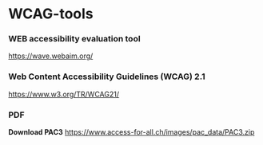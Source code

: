 # WCAG-tools

### WEB accessibility evaluation tool
https://wave.webaim.org/

### Web Content Accessibility Guidelines (WCAG) 2.1
https://www.w3.org/TR/WCAG21/


### PDF

**Download PAC3** https://www.access-for-all.ch/images/pac_data/PAC3.zip
